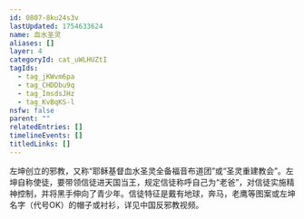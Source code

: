 ```yaml
---
id: 0807-8ku24s3v
lastUpdated: 1754633624
name: 血水圣灵
aliases: []
layer: 4
categoryId: cat_uWLHUZtI
tagIds:
  - tag_jKWvm6pa
  - tag_CHDDbu9q
  - tag_ImsdsJHz
  - tag_KvBqKS-l
nsfw: false
parent: ""
relatedEntries: []
timelineEvents: []
titledLinks: []
---
```


左坤创立的邪教，又称“耶稣基督血水圣灵全备福音布道团”或“圣灵重建教会”。左坤自称使徒，要带领信徒进天国当王，规定信徒称呼自己为“老爸”，对信徒实施精神控制，并将黑手伸向了青少年。信徒特征是戴有地球，奔马，老鹰等图案或左坤名字（代号OK）的帽子或衬衫，详见中国反邪教视频。